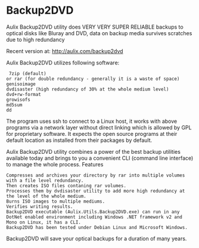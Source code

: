 Backup2DVD
==========

Aulix Backup2DVD utility does VERY VERY SUPER RELIABLE backups to optical disks like Bluray and DVD, data on backup media survives scratches due to high redundancy

Recent version at:
http://aulix.com/backup2dvd

Aulix Backup2DVD utilizes following software:

     7zip (default)
    or rar (for double redundancy - generally it is a waste of space)
    genisoimage
    dvdisaster (high redundancy of 30% at the whole medium level)
    dvd+rw-format
    growisofs
    md5sum
    dd

The program uses ssh to connect to a Linux host, it works with above programs via a network layer
without direct linking which is allowed by GPL for proprietary software. It expects the open source programs at their default location as installed from their packages by default.

Aulix Backup2DVD utility combines a power of the best backup utilities available today and brings to you
a convenient CLI (command line interface) to manage the whole process.
Features

    Compresses and archives your directory by rar into multiple volumes with a file level redundancy.
    Then creates ISO files contaning rar volumes.
    Processes them by dvdisaster utility to add more high redundancy at the level of the whole medium.
    Burns ISO images to multiple mediums.
    Verifies writing results.
    Backup2DVD executable (Aulix.Utils.Backup2DVD.exe) can run in any DotNet enabled environment including Windows .NET framework v2 and Mono on Linux, it has a CLI.
    Backup2DVD has been tested under Debian Linux and Microsoft Windows.

Backup2DVD will save your optical backups for a duration of many years.
